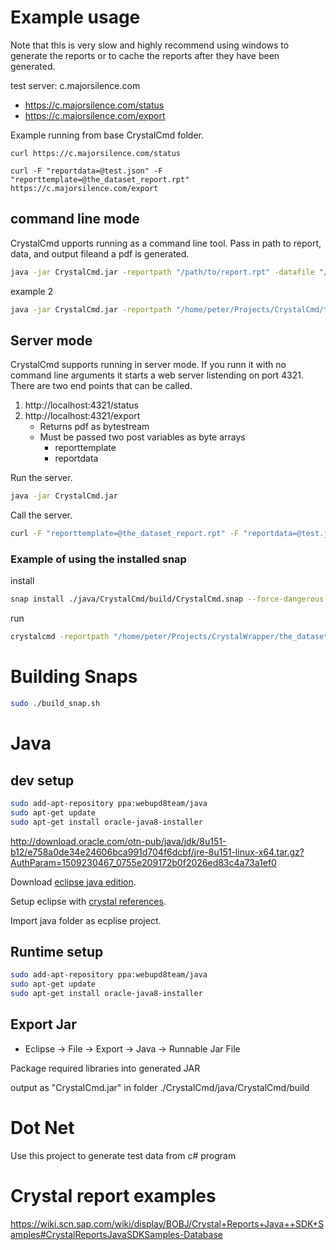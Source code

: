 # Example usage

Note that this is very slow and highly recommend using windows to generate the reports or to cache the reports after they have been generated.

test server: c.majorsilence.com
* https://c.majorsilence.com/status
* https://c.majorsilence.com/export

Example running from base CrystalCmd folder.

```
curl https://c.majorsilence.com/status

curl -F "reportdata=@test.json" -F "reporttemplate=@the_dataset_report.rpt" https://c.majorsilence.com/export
```

## command line mode

CrystalCmd upports running as a command line tool. Pass in path to report, data, and output fileand a pdf is generated.

```bash
java -jar CrystalCmd.jar -reportpath "/path/to/report.rpt" -datafile "/path/to/data.json" -outpath "/path/to/generated/file.pdf"
```

example 2

```bash
java -jar CrystalCmd.jar -reportpath "/home/peter/Projects/CrystalCmd/the_dataset_report.rpt" -datafile "/home/peter/Projects/CrystalCmd/test.json" -outpath "/home/peter/Projects/CrystalCmd/java/CrystalCmd/build/output.pdf"
```

## Server mode

CrystalCmd supports running in server mode.  If you runn it with no command line arguments it
starts a web server listending on port 4321.  There are two end points that can be called.

1. http://localhost:4321/status
1. http://localhost:4321/export
    * Returns pdf as bytestream
    * Must be passed two post variables as byte arrays
        * reporttemplate
        * reportdata

Run the server.

```bash
java -jar CrystalCmd.jar
```

Call the server.

```bash
curl -F "reporttemplate=@the_dataset_report.rpt" -F "reportdata=@test.json" http://localhost:4321/export > myoutputfile.pdf
```


### Example of using the installed snap

install
```bash
snap install ./java/CrystalCmd/build/CrystalCmd.snap --force-dangerous --classic
```

run
```bash
crystalcmd -reportpath "/home/peter/Projects/CrystalWrapper/the_dataset_report.rpt" -datafile "/home/peter/Projects/CrystalWrapper/test.json" -outpath "/home/peter/Projects/CrystalWrapper/Java/build/output.pdf"
```

# Building Snaps

```bash
sudo ./build_snap.sh
```


# Java

## dev setup

```bash
sudo add-apt-repository ppa:webupd8team/java
sudo apt-get update
sudo apt-get install oracle-java8-installer
```

http://download.oracle.com/otn-pub/java/jdk/8u151-b12/e758a0de34e24606bca991d704f6dcbf/jre-8u151-linux-x64.tar.gz?AuthParam=1509230467_0755e209172b0f2026ed83c4a73a1ef0

Download [eclipse java edition](http://www.eclipse.org/downloads/eclipse-packages/).

Setup eclipse with [crystal references](https://archive.sap.com/documents/docs/DOC-29757).

Import java folder as ecplise project.

## Runtime setup

```bash
sudo add-apt-repository ppa:webupd8team/java
sudo apt-get update
sudo apt-get install oracle-java8-installer
```

## Export Jar
* Eclipse -> File -> Export -> Java -> Runnable Jar File

Package required libraries into generated JAR

output as "CrystalCmd.jar" in folder ./CrystalCmd/java/CrystalCmd/build


# Dot Net

Use this project to generate test data from c# program

# Crystal report examples

https://wiki.scn.sap.com/wiki/display/BOBJ/Crystal+Reports+Java++SDK+Samples#CrystalReportsJavaSDKSamples-Database
